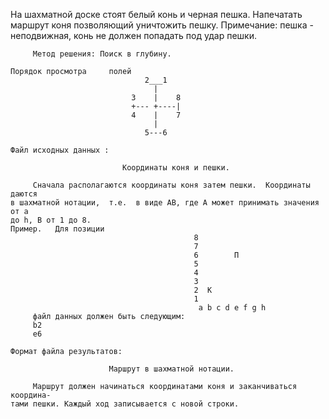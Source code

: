 На шахматной доске стоят белый конь и черная пешка.  Напечатать маршрут коня позволяющий уничтожить пешку.
     Примечание: пешка - неподвижная,  конь не должен  попадать  под  удар пешки.

         Метод решения: Поиск в глубину.

    Порядок просмотра     полей
                                  2___1
                                    |
                               3    |    8
                               +--- +----|
                               4    |    7
                                    |
                                  5---6

    Файл исходных данных :

                             Координаты коня и пешки.

         Сначала располагаются координаты коня затем пешки.  Координаты даются
    в шахматной нотации,  т.е.  в виде AB, где A может принимать значения от a
    до h, B от 1 до 8.
    Пример.   Для позиции
                                             8
                                             7
                                             6        П
                                             5
                                             4
                                             3
                                             2  К
                                             1
                                              a b c d e f g h
         файл данных должен быть следующим:
         b2
         e6

    Формат файла результатов:

                          Маршрут в шахматной нотации.

         Маршрут должен начинаться координатами коня и заканчиваться координа-
    тами пешки. Каждый ход записывается с новой строки. 
